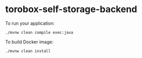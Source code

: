 # torobox-self-storage-backend

To run your application:
```
./mvnw clean compile exec:java
```

To build Docker image:
```
./mvnw clean install
```
